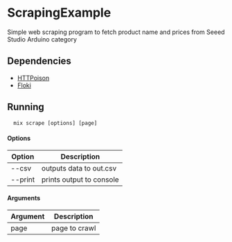 # ScrapingExample

Simple web scraping program to fetch product name and prices from Seeed Studio Arduino category

## Dependencies

  - [HTTPoison](https://hex.pm/packages/httpoison)
  - [Floki](https://hex.pm/packages/floki)

## Running

```
  mix scrape [options] [page]
```
#### Options
| Option | Description              |
|--------|--------------------------|
|--csv   | outputs data to out.csv  |
|--print | prints output to console |
#### Arguments
| Argument | Description   |
|----------|---------------|
| page     | page to crawl |